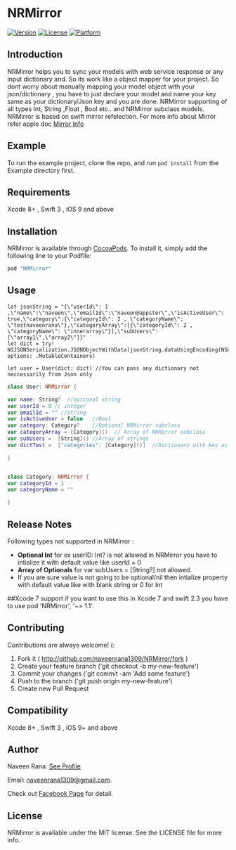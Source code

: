 

# NRMirror

[![Version](https://img.shields.io/cocoapods/v/NRMirror.svg?style=flat)](http://cocoapods.org/pods/NRMirror)
[![License](https://img.shields.io/cocoapods/l/NRMirror.svg?style=flat)](http://cocoapods.org/pods/NRMirror)
[![Platform](https://img.shields.io/cocoapods/p/NRMirror.svg?style=flat)](http://cocoapods.org/pods/NRMirror)


## Introduction

NRMirror helps you to sync your models with web service response or any input dictionary and. So its work like a object mapper for your project. So dont worry about manually mapping your model object with your json/dictionary , you have to just declare your model and name your key same as your dictionary/Json key and you are done. NRMirror supporting of all types Int, String ,Float , Bool etc.. and NRMirror subclass models. NRMirror is based on swift mirror refelection. For more info about Mirror refer apple doc [Mirror Info](https://developer.apple.com/library/tvos/documentation/Swift/Reference/Swift_Mirror_Structure/index.html)

## Example

To run the example project, clone the repo, and run `pod install` from the Example directory first.

## Requirements
Xcode 8+ , Swift 3 , iOS 9 and above

## Installation

NRMirror is available through [CocoaPods](http://cocoapods.org). To install
it, simply add the following line to your Podfile:

```ruby
pod "NRMirror"
```

## Usage
```
let jsonString = "{\"userId\": 1 ,\"name\":\"naveen\",\"emailId\":\"naveen@appster\",\"isActiveUser\": true,\"category\":{\"categoryId\": 2 , \"categoryName\": \"testnaveenrana\"},\"categoryArray\":[{\"categoryId\": 2 , \"categoryName\": \"innerarray\"}],\"subUsers\":[\"array1\",\"array2\"]}"
let dict = try! NSJSONSerialization.JSONObjectWithData(jsonString.dataUsingEncoding(NSUTF8StringEncoding)!, options: .MutableContainers)

let user = User(dict: dict) //You can pass any dictionary not neccessarily from Json only
```

```Swift
class User: NRMirror {

var name: String?  //optional string
var userId = 0 // integer
var emailId = "" //String
var isActiveUser = false   //Bool
var category: Category?    //Optional NRMirror subclass
var categoryArray = [Category]()  // Array of NRMirror subclass
var subUsers =  [String]() //Array of strings
var dictTest =  ["categories": [Category]()]  //Dictionary with key as a string and value is any NRMirror class

}


class Category: NRMirror {
var categoryId = 1
var categoryName = ""

}

```
## Release Notes
Following types not supported in NRMirror :
- **Optional Int** for ex userID: Int? is not allowed in NRMirror you have to intialize it with default value like userId = 0
- **Array of Optionals** for  var subUsers =  [String?] not allowed.
- If you are sure value is not going to be optional/nil then intialize property with default value like with blank string or 0 for Int

##Xcode 7 support
if you want to use this in Xcode 7 and swift 2.3 you have to use pod 'NRMirror', '~> 1.1'. 

## Contributing

Contributions are always welcome! (:

1. Fork it ( http://github.com/naveenrana1309/NRMirror/fork )
2. Create your feature branch ('git checkout -b my-new-feature')
3. Commit your changes ('git commit -am 'Add some feature')
4. Push to the branch ('git push origin my-new-feature')
5. Create new Pull Request

## Compatibility

Xcode 8+ , Swift 3 , iOS 9+ and above

## Author

Naveen Rana. [See Profile](https://www.linkedin.com/in/naveen-rana-9a371a40)

Email: 
naveenrana1309@gmail.com. 

Check out [Facebook Page](https://www.facebook.com/iOSByHeart/) for detail.

## License

NRMirror is available under the MIT license. See the LICENSE file for more info.
